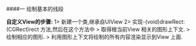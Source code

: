 ####一 绘制基本的线段


**自定义View的步骤:**
 1> 新建一个类,继承自UIView
 2> 实现-(void)drawRect:(CGRect)rect 方法,然后在这个方法中
    > 取得根当前View 相关的图形上下文.
    > 绘制相应的图形.
    > 利用图形上下文将绘制的所有内容渲染显示到View 上面.

```objc
```